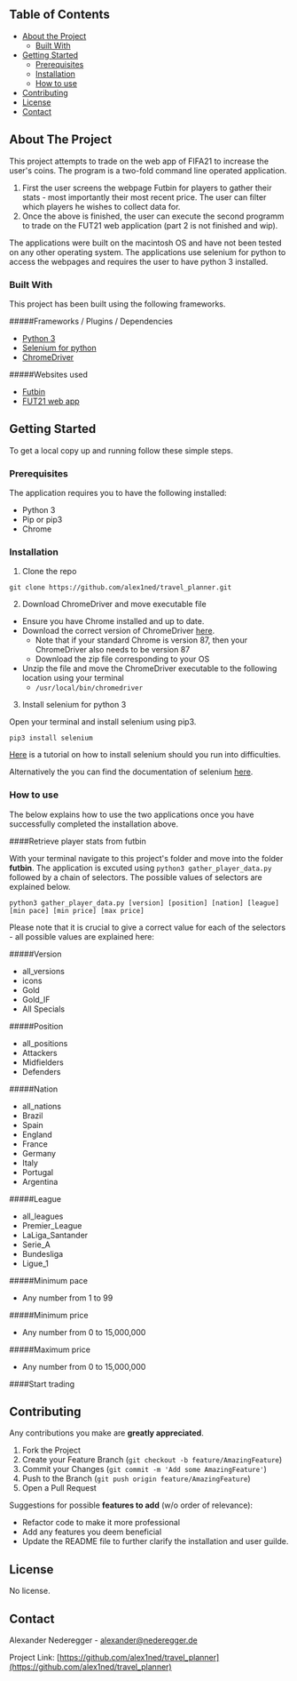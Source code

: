 <!-- TABLE OF CONTENTS -->
## Table of Contents

* [About the Project](#about-the-project)
  * [Built With](#built-with)
* [Getting Started](#getting-started)
  * [Prerequisites](#prerequisites)
  * [Installation](#installation)
  * [How to use](#how-to-use)
* [Contributing](#contributing)
* [License](#license)
* [Contact](#contact)


<!-- ABOUT THE PROJECT -->
## About The Project

This project attempts to trade on the web app of FIFA21 to increase the user's coins. The program is a two-fold command line operated application.

1. First the user screens the webpage Futbin for players to gather their stats - most importantly their most recent price. The user can filter which players he wishes to collect data for.
2. Once the above is finished, the user can execute the second programm to trade on the FUT21 web application (part 2 is not finished and wip).

The applications were built on the macintosh OS and have not been tested on any other operating system. The applications use selenium for python to access the webpages and requires the user to have python 3 installed.

<!-- ![AnImage](./readme_images/webpage.png) -->


### Built With
This project has been built using the following frameworks.

#####Frameworks / Plugins / Dependencies

* [Python 3](https://www.python.org/download/releases/3.0/)
* [Selenium for python](https://selenium-python.readthedocs.io)
* [ChromeDriver](https://sites.google.com/a/chromium.org/chromedriver/downloads)

#####Websites used

* [Futbin](https://www.futbin.com)
* [FUT21 web app](https://www.ea.com/de-de/fifa/ultimate-team/web-app/)



<!-- GETTING STARTED -->
## Getting Started

To get a local copy up and running follow these simple steps.

### Prerequisites

The application requires you to have the following installed:
* Python 3
* Pip or pip3
* Chrome

### Installation

1. Clone the repo
```
git clone https://github.com/alex1ned/travel_planner.git
```
2. Download ChromeDriver and move executable file

* Ensure you have Chrome installed and up to date.
* Download the correct version of ChromeDriver [here](https://sites.google.com/a/chromium.org/chromedriver/downloads).
  * Note that if your standard Chrome is version 87, then your ChromeDriver also needs to be version 87
  * Download the zip file corresponding to your OS
* Unzip the file and move the ChromeDriver executable to the following location using your terminal
  * `/usr/local/bin/chromedriver`

3. Install selenium for python 3

Open your terminal and install selenium using pip3.

```
pip3 install selenium
```

[Here](https://www.youtube.com/watch?v=Xjv1sY630Uc&list=PLzMcBGfZo4-n40rB1XaJ0ak1bemvlqumQ&index=1) is a tutorial on how to install selenium should you run into difficulties.

Alternatively the you can find the documentation of selenium [here](https://selenium-python.readthedocs.io).


### How to use

The below explains how to use the two applications once you have successfully completed the installation above.

####Retrieve player stats from futbin

With your terminal navigate to this project's folder and move into the folder **futbin**. The application is excuted using `python3 gather_player_data.py` followed by a chain of selectors. The possible values of selectors are explained below.

```
python3 gather_player_data.py [version] [position] [nation] [league] [min pace] [min price] [max price]
```

Please note that it is crucial to give a correct value for each of the selectors - all possible values are explained here:

#####Version
* all_versions
* icons
* Gold
* Gold_IF
* All Specials

#####Position
* all_positions
* Attackers
* Midfielders
* Defenders

#####Nation
* all_nations
* Brazil
* Spain
* England
* France
* Germany
* Italy
* Portugal
* Argentina

#####League
* all_leagues
* Premier_League
* LaLiga_Santander
* Serie_A
* Bundesliga
* Ligue_1

#####Minimum pace
* Any number from 1 to 99

#####Minimum price
* Any number from 0 to 15,000,000

#####Maximum price
* Any number from 0 to 15,000,000





####Start trading



<!-- CONTRIBUTING -->
## Contributing

Any contributions you make are **greatly appreciated**.

1. Fork the Project
2. Create your Feature Branch (`git checkout -b feature/AmazingFeature`)
3. Commit your Changes (`git commit -m 'Add some AmazingFeature'`)
4. Push to the Branch (`git push origin feature/AmazingFeature`)
5. Open a Pull Request

Suggestions for possible **features to add** (w/o order of relevance):

* Refactor code to make it more professional
* Add any features you deem beneficial
* Update the README file to further clarify the installation and user guilde.

<!-- LICENSE -->
## License

No license.



<!-- CONTACT -->
## Contact

Alexander Nederegger - alexander@nederegger.de

Project Link: [https://github.com/alex1ned/travel_planner](https://github.com/alex1ned/travel_planner)
